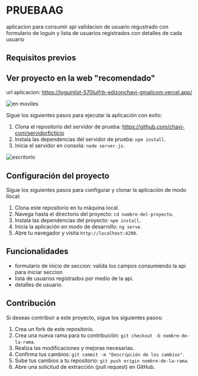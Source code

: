 # PRUEBAAG


aplicacion para consumir api validacion de usuario regustrado con formulario de loguin y lista de usuarios registrados con detalles de cada usuario
## Requisitos previos

## Ver proyecto en la web "recomendado"
url aplicacion: https://loguinlist-570luifrb-edizonchavi-gmailcom.vercel.app/

![en moviles](https://i.postimg.cc/NGd9Y4Tb/Imagen-de-Whats-App-2023-05-29-a-las-03-27-01.jpg)

Sigue los siguientes pasos para  ejecutar la aplicación con exito:

1. Clona el repositorio del servidor de prueba: https://github.com/chavi-com/servidorficticio
3. Instala las dependencias del servidor de prueba: `npm install`.
4. Inicia el servidor en consola: `node server.js`.

![escritorio](https://i.postimg.cc/BQt8vKB3/Captura-de-pantalla-2023-05-29-032854.jpg)

## Configuración del proyecto

Sigue los siguientes pasos para configurar y clonar la aplicación de modo llocal:

1. Clona este repositorio en tu máquina local.
2. Navega hasta el directorio del proyecto: `cd nombre-del-proyecto`.
3. Instala las dependencias del proyecto: `npm install`.
4. Inicia la aplicación en modo de desarrollo: `ng serve`.
5. Abre tu navegador y visita `http://localhost:4200`.

## Funcionalidades

- formulario de inicio de seccion: valida los campos consumiendo la api para iniciar seccion
- lista de usuarios registrados por medio de la api.
- detalles de usuario.



## Contribución

Si deseas contribuir a este proyecto, sigue los siguientes pasos:

1. Crea un fork de este repositorio.
2. Crea una nueva rama para tu contribución: `git checkout -b nombre-de-la-rama`.
3. Realiza las modificaciones y mejoras necesarias.
4. Confirma tus cambios: `git commit -m "Descripción de los cambios"`.
5. Sube tus cambios a tu repositorio: `git push origin nombre-de-la-rama`.
6. Abre una solicitud de extracción (pull request) en GitHub.



